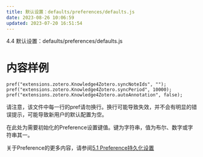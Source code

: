 ```yaml
---
title: 默认设置：defaults/preferences/defaults.js
date: 2023-08-26 10:06:59
updated: 2023-07-20 16:51:54
---
```

4.4 默认设置：defaults/preferences/defaults.js

# 内容样例

```
pref("extensions.zotero.Knowledge4Zotero.syncNoteIds", "");
pref("extensions.zotero.Knowledge4Zotero.syncPeriod", 10000);
pref("extensions.zotero.Knowledge4Zotero.autoAnnotation", false);
```

请注意，该文件中每一行的pref请勿换行。换行可能导致失效，并不会有明显的错误提示，可能导致新用户的默认配置为空。

在此处为需要初始化的Preference设置键值。键为字符串，值为布尔、数字或字符串其一。

关于Preference的更多内容，请参阅[5.1 Preference持久化设置](https://zotero.yuque.com/books/share/8d230829-6004-4934-b4c6-685a7001bfa0/fgvvnl)